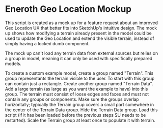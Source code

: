 # Eneroth Geo Location Mockup

This script is created as a  mock up for a feature request about an improved
Geo Location UX that better fits into SketchUp's intuitive design.
The mock up shows how modifying a terrain already present in the model could
be used to update the Geo Location and extend the visible terrain, instead of
simply having a locked dumb component.

The mock up can't load any terrain data from external sources but relies on
a group in model, meaning it can only be used with specifically prepared
models.

To create a custom example model, create a group named "Terrain".
This group representants the terrain visible to the user.
To start with this group can contain just a rectangle.
Create another group named "Terrain Data".
Add a large terrain (as large as you want the example to have) into this
group.
The terrain must consist of loose edges and faces and must not contain any
groups or components.
Make sure the groups overlap horizontally; typically the Terrain group
covers a small part somewhere in the center of the Terrain Data group.
Hide the Terrain Data group.
Load this script (if it has been loaded before the previous steps SU needs to
be restarted).
Scale the Terrain group at least once to populate it with terrain.